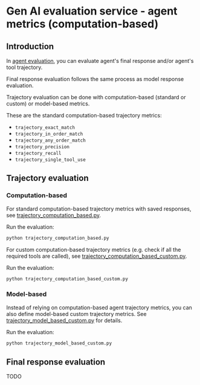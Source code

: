 # Gen AI evaluation service - agent metrics (computation-based)

## Introduction 

In [agent evaluation](https://cloud.google.com/vertex-ai/generative-ai/docs/models/evaluation-agents), you can evaluate agent's final response and/or agent's tool trajectory. 

Final response evaluation follows the same process as model response evaluation.

Trajectory evaluation can be done with computation-based (standard or custom) or model-based metrics. 

These are the standard computation-based trajectory metrics:

* `trajectory_exact_match`
* `trajectory_in_order_match`
* `trajectory_any_order_match`
* `trajectory_precision`
* `trajectory_recall`
* `trajectory_single_tool_use`

## Trajectory evaluation

### Computation-based

For standard computation-based trajectory metrics with saved responses, see [trajectory_computation_based.py](./trajectory_computation_based.py).

Run the evaluation:

```python
python trajectory_computation_based.py
```

For custom computation-based trajectory metrics (e.g. check if all the required tools are called), 
see [trajectory_computation_based_custom.py](trajectory_computation_based_custom.py).

Run the evaluation:

```python
python trajectory_computation_based_custom.py
```

### Model-based

Instead of relying on computation-based agent trajectory metrics, you can also define model-based custom trajectory
metrics. See [trajectory_model_based_custom.py](trajectory_model_based_custom.py) for details.

Run the evaluation:

```python
python trajectory_model_based_custom.py
```

## Final response evaluation 

TODO

